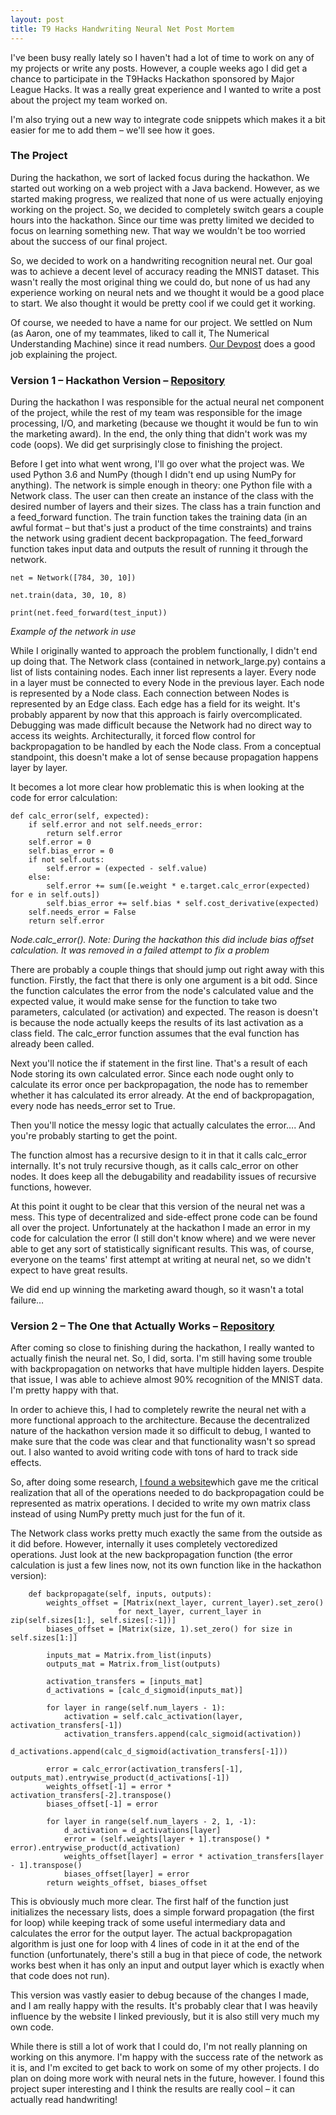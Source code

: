 ```yaml
---
layout: post
title: T9 Hacks Handwriting Neural Net Post Mortem 
---
```


I&#39;ve been busy really lately so I haven&#39;t had a lot of time to work on any of my projects or write any posts. However, a couple weeks ago I did get a chance to participate in the T9Hacks Hackathon sponsored by Major League Hacks. It was a really great experience and I wanted to write a post about the project my team worked on.

I&#39;m also trying out a new way to integrate code snippets which makes it a bit easier for me to add them – we&#39;ll see how it goes.

### The Project

During the hackathon, we sort of lacked focus during the hackathon. We started out working on a web project with a Java backend. However, as we started making progress, we realized that none of us were actually enjoying working on the project. So, we decided to completely switch gears a couple hours into the hackathon. Since our time was pretty limited we decided to focus on learning something new. That way we wouldn&#39;t be too worried about the success of our final project.

So, we decided to work on a handwriting recognition neural net. Our goal was to achieve a decent level of accuracy reading the MNIST dataset. This wasn&#39;t really the most original thing we could do, but none of us had any experience working on neural nets and we thought it would be a good place to start. We also thought it would be pretty cool if we could get it working.

Of course, we needed to have a name for our project. We settled on Num (as Aaron, one of my teammates, liked to call it, The Numerical Understanding Machine) since it read numbers. [Our Devpost](https://devpost.com/software/num) does a good job explaining the project.

### Version 1 – Hackathon Version – [Repository](https://github.com/Spaceman1701/T9HackProject)

During the hackathon I was responsible for the actual neural net component of the project, while the rest of my team was responsible for the image processing, I/O, and marketing (because we thought it would be fun to win the marketing award). In the end, the only thing that didn&#39;t work was my code (oops). We did get surprisingly close to finishing the project.

Before I get into what went wrong, I&#39;ll go over what the project was. We used Python 3.6 and NumPy (though I didn&#39;t end up using NumPy for anything). The network is simple enough in theory: one Python file with a Network class.  The user can then create an instance of the class with the desired number of layers and their sizes. The class has a train function and a feed\_forward function. The train function takes the training data (in an awful format – but that&#39;s just a product of the time constraints) and trains the network using gradient decent backpropagation. The feed\_forward function takes input data and outputs the result of running it through the network.

    net = Network([784, 30, 10])

	net.train(data, 30, 10, 8)
	
	print(net.feed_forward(test_input))


*Example of the network in use*

While I originally wanted to approach the problem functionally, I didn&#39;t end up doing that. The Network class (contained in network\_large.py) contains a list of lists containing nodes. Each inner list represents a layer. Every node in a layer must be connected to every Node in the previous layer. Each node is represented by a Node class. Each connection between Nodes is represented by an Edge class. Each edge has a field for its weight. It&#39;s probably apparent by now that this approach is fairly overcomplicated. Debugging was made difficult because the Network had no direct way to access its weights. Architecturally, it forced flow control for backpropagation to be handled by each the Node class. From a conceptual standpoint, this doesn&#39;t make a lot of sense because propagation happens layer by layer.

It becomes a lot more clear how problematic this is when looking at the code for error calculation:

    def calc_error(self, expected):
		if self.error and not self.needs_error:
			return self.error
		self.error = 0
		self.bias_error = 0
		if not self.outs:
			self.error = (expected - self.value)
		else:
			self.error += sum([e.weight * e.target.calc_error(expected) for e in self.outs])
			self.bias_error += self.bias * self.cost_derivative(expected)
		self.needs_error = False
		return self.error

*Node.calc\_error(). Note: During the hackathon this did include bias offset calculation. It was removed in a failed attempt to fix a problem*

There are probably a couple things that should jump out right away with this function. Firstly, the fact that there is only one argument is a bit odd. Since the function calculates the error from the node&#39;s calculated value and the expected value, it would make sense for the function to take two parameters, calculated (or activation) and expected. The reason is doesn&#39;t is because the node actually keeps the results of its last activation as a class field. The calc\_error function assumes that the eval function has already been called.

Next you&#39;ll notice the if statement in the first line. That&#39;s a result of each Node storing its own calculated error. Since each node ought only to calculate its error once per backpropagation, the node has to remember whether it has calculated its error already. At the end of backpropagation, every node has needs\_error set to True.

Then you&#39;ll notice the messy logic that actually calculates the error…. And you&#39;re probably starting to get the point.

The function almost has a recursive design to it in that it calls calc\_error internally. It&#39;s not truly recursive though, as it calls calc\_error on other nodes. It does keep all the debugability and readability issues of recursive functions, however.

At this point it ought to be clear that this version of the neural net was a mess. This type of decentralized and side-effect prone code can be found all over the project.  Unfortunately at the hackathon I made an error in my code for calculation the error (I still don&#39;t know where) and we were never able to get any sort of statistically significant results. This was, of course, everyone on the teams&#39; first attempt at writing at neural net, so we didn&#39;t expect to have great results.

We did end up winning the marketing award though, so it wasn&#39;t a total failure…

### Version 2 – The One that Actually Works – [Repository](https://github.com/Spaceman1701/T9HackUpdated)

After coming so close to finishing during the hackathon, I really wanted to actually finish the neural net. So, I did, sorta. I&#39;m still having some trouble with backpropagation on networks that have multiple hidden layers. Despite that issue, I was able to achieve almost 90% recognition of the MNIST data. I&#39;m pretty happy with that.

In order to achieve this, I had to completely rewrite the neural net with a more functional approach to the architecture. Because the decentralized nature of the hackathon version made it so difficult to debug, I wanted to make sure that the code was clear and that functionality wasn&#39;t so spread out. I also wanted to avoid writing code with tons of hard to track side effects.

So, after doing some research, [I found a website](http://neuralnetworksanddeeplearning.com/chap1.html)which gave me the critical realization that all of the operations needed to do backpropagation could be represented as matrix operations. I decided to write my own matrix class instead of using NumPy pretty much just for the fun of it.

The Network class works pretty much exactly the same from the outside as it did before. However, internally it uses completely vectoredized operations. Just look at the new backpropagation function (the error calculation is just a few lines now, not its own function like in the hackathon version):

        def backpropagate(self, inputs, outputs):
	        weights_offset = [Matrix(next_layer, current_layer).set_zero()
	                        for next_layer, current_layer in zip(self.sizes[1:], self.sizes[:-1])]
	        biases_offset = [Matrix(size, 1).set_zero() for size in self.sizes[1:]]
	
	        inputs_mat = Matrix.from_list(inputs)
	        outputs_mat = Matrix.from_list(outputs)
	
	        activation_transfers = [inputs_mat]
	        d_activations = [calc_d_sigmoid(inputs_mat)]
	
	        for layer in range(self.num_layers - 1):
	            activation = self.calc_activation(layer, activation_transfers[-1])
	            activation_transfers.append(calc_sigmoid(activation))
	            d_activations.append(calc_d_sigmoid(activation_transfers[-1]))
	
	        error = calc_error(activation_transfers[-1], outputs_mat).entrywise_product(d_activations[-1])
	        weights_offset[-1] = error * activation_transfers[-2].transpose()
	        biases_offset[-1] = error
	
	        for layer in range(self.num_layers - 2, 1, -1):
	            d_activation = d_activations[layer]
	            error = (self.weights[layer + 1].transpose() * error).entrywise_product(d_activation)
	            weights_offset[layer] = error * activation_transfers[layer - 1].transpose()
	            biases_offset[layer] = error
	        return weights_offset, biases_offset


This is obviously much more clear.  The first half of the function just initializes the necessary lists, does a simple forward propagation (the first for loop) while keeping track of some useful intermediary data and calculates the error for the output layer. The actual backpropagation algorithm is just one for loop with 4 lines of code in it at the end of the function (unfortunately, there&#39;s still  a bug in that piece of code, the network works best when it has only an input and output layer which is exactly when that code does not run).

This version was vastly easier to debug because of the changes I made, and I am really happy with the results. It&#39;s probably clear that I was heavily influence by the website I linked previously, but it is also still very much my own code.

While there is still a lot of work that I could do, I&#39;m not really planning on working on this anymore. I&#39;m happy with the success rate of the network as it is, and I&#39;m excited to get back to work on some of my other projects. I do plan on doing more work with neural nets in the future, however. I found this project super interesting and I think the results are really cool – it can actually read handwriting!